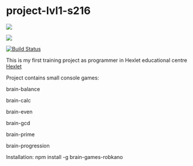 # project-lvl1-s216

<a href="https://codeclimate.com/github/robkano/project-lvl1-s216/maintainability"><img src="https://api.codeclimate.com/v1/badges/f46abf10f5d12497abc6/maintainability" />
</a>

<a href="https://codeclimate.com/github/robkano/project-lvl1-s216/test_coverage"><img src="https://api.codeclimate.com/v1/badges/f46abf10f5d12497abc6/test_coverage" />
</a>

[![Build Status](https://travis-ci.org/robkano/project-lvl1-s216.svg?branch=master)](https://travis-ci.org/robkano/project-lvl1-s216)


<p>This is my first training project as programmer in Hexlet educational centre 
<a href="https://en.hexlet.io/pages/about">Hexlet</a></p>

<p>Project contains small console games:</p>

<p>brain-balance</p>
<p>brain-calc</p>
<p>brain-even</p>
<p>brain-gcd</p>
<p>brain-prime</p>
<p>brain-progression</p>

<p>Installation: npm install -g brain-games-robkano</p>



